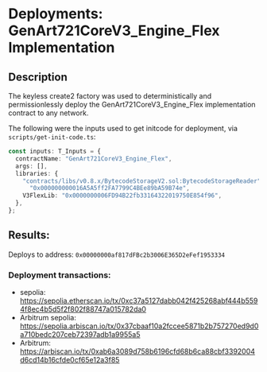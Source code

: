 # Deployments: GenArt721CoreV3_Engine_Flex Implementation

## Description

The keyless create2 factory was used to deterministically and permissionlessly deploy the GenArt721CoreV3_Engine_Flex implementation contract to any network.

The following were the inputs used to get initcode for deployment, via `scripts/get-init-code.ts`:

```typescript
const inputs: T_Inputs = {
  contractName: "GenArt721CoreV3_Engine_Flex",
  args: [],
  libraries: {
    "contracts/libs/v0.8.x/BytecodeStorageV2.sol:BytecodeStorageReader":
      "0x000000000016A5A5ff2FA7799C4BEe89bA59B74e",
    V3FlexLib: "0x0000000006FD94B22fb33164322019750E854f96",
  },
};
```

## Results:

Deploys to address: `0x00000000af817dFBc2b3006E365D2eFef1953334`

### Deployment transactions:

- sepolia: https://sepolia.etherscan.io/tx/0xc37a5127dabb042f425268abf444b5594f8ec4b5d5f2f802f88747a015782da0
- Arbitrum sepolia: https://sepolia.arbiscan.io/tx/0x37cbaaf10a2fccee5871b2b757270ed9d0a710bedc207ceb72397adb1a9955a5
- Arbitrum: https://arbiscan.io/tx/0xab6a3089d758b6196cfd68b6ca88cbf3392004d6cd14b16cfde0cf65e12a3f85
